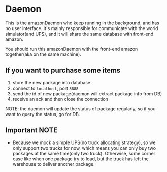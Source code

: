 # Daemon

This is the amazonDaemon who keep running in the background, and has no user interface. It's mainly responsible for communicate with the world simulator(and UPS), and it will share the same database with front-end amazon.

You should run this amazonDaemon with the front-end amazon together(aka on the same machine).

## If you want to purchase some items

1. store the new package into database
2. connect to `localhost`, port `8888`
3. send the id of new package(daemon will extract package info from DB)
4. receive an ack and then close the connection

NOTE: the daemon will update the status of package regularly, so if you want to query the status, go for DB.

## Important NOTE

* Because we mock a simple UPS(no truck allocating strategy), so we only support two trucks for now, which
means you can only buy two packages at the same time(only two truck). Otherwise, some corner case like when one package try to load,
but the truck has left the warehouse to deliver another package.